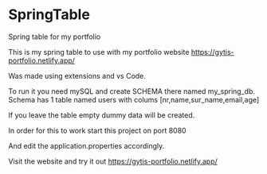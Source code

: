 # SpringTable
Spring table for my portfolio

This is my spring table to use with my portfolio website https://gytis-portfolio.netlify.app/

Was made using extensions and vs Code.

To run it you need mySQL and create SCHEMA there named my_spring_db.
Schema has 1 table named users with colums [nr,name,sur_name,email,age]

If you leave the table empty dummy data will be created.

In order for this to work start this project on port 8080

And edit the application.properties accordingly.

Visit the website and try it out https://gytis-portfolio.netlify.app/

